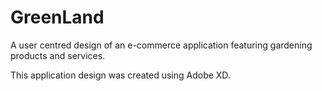 # GreenLand
A user centred design of an e-commerce application featuring gardening products and services.

This application design was created using Adobe XD.
